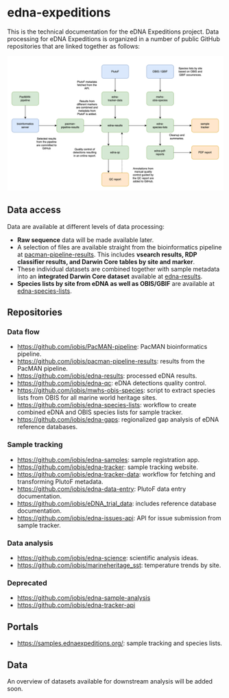 # edna-expeditions

This is the technical documentation for the eDNA Expeditions project. Data processing for eDNA Expeditions is organized in a number of public GitHub repositories that are linked together as follows:

![dataflow](data_flow.drawio.png)

## Data access

Data are available at different levels of data processing:

- **Raw sequence** data will be made available later.
- A selection of files are available straight from the bioinformatics pipeline at [pacman-pipeline-results](https://github.com/iobis/pacman-pipeline-results). This includes **vsearch results, RDP classifier results, and Darwin Core tables by site and marker**.
- These individual datasets are combined together with sample metadata into an **integrated Darwin Core dataset** available at [edna-results](https://github.com/iobis/edna-results).
- **Species lists by site from eDNA as well as OBIS/GBIF** are available at [edna-species-lists](https://github.com/iobis/edna-species-lists).

## Repositories
### Data flow

- https://github.com/iobis/PacMAN-pipeline: PacMAN bioinformatics pipeline.
- https://github.com/iobis/pacman-pipeline-results: results from the PacMAN pipeline.
- https://github.com/iobis/edna-results: processed eDNA results.
- https://github.com/iobis/edna-qc: eDNA detections quality control.
- https://github.com/iobis/mwhs-obis-species: script to extract species lists from OBIS for all marine world heritage sites.
- https://github.com/iobis/edna-species-lists: workflow to create combined eDNA and OBIS species lists for sample tracker.
- https://github.com/iobis/edna-gaps: regionalized gap analysis of eDNA reference databases.

### Sample tracking

- https://github.com/iobis/edna-samples: sample registration app.
- https://github.com/iobis/edna-tracker: sample tracking website.
- https://github.com/iobis/edna-tracker-data: workflow for fetching and transforming PlutoF metadata.
- https://github.com/iobis/edna-data-entry: PlutoF data entry documentation.
- https://github.com/iobis/eDNA_trial_data: includes reference database documentation.
- https://github.com/iobis/edna-issues-api: API for issue submission from sample tracker.

### Data analysis

- https://github.com/iobis/edna-science: scientific analysis ideas.
- https://github.com/iobis/marineheritage_sst: temperature trends by site.

### Deprecated

- https://github.com/iobis/edna-sample-analysis
- https://github.com/iobis/edna-tracker-api

## Portals

- https://samples.ednaexpeditions.org/: sample tracking and species lists.

## Data

An overview of datasets available for downstream analysis will be added soon.

